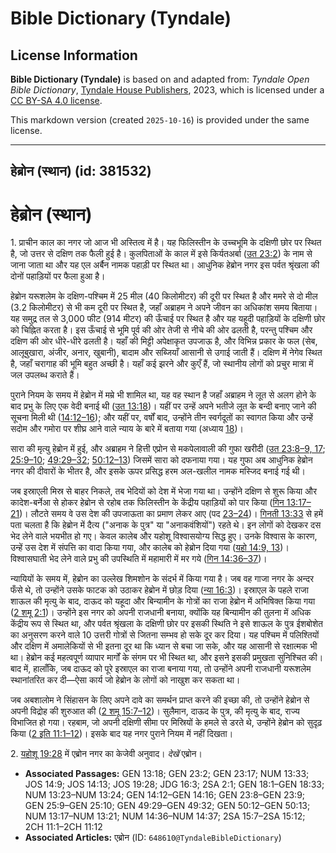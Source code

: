 # Bible Dictionary (Tyndale)

## License Information

**Bible Dictionary (Tyndale)** is based on and adapted from: _Tyndale Open Bible Dictionary_, [Tyndale House Publishers](https://tyndaleopenresources.com/), 2023, which is licensed under a [CC BY-SA 4.0 license](https://creativecommons.org/licenses/by-sa/4.0/legalcode.en).

This markdown version (created `2025-10-16`) is provided under the same license.



--------------------------------

## हेब्रोन (स्थान) (id: 381532)

हेब्रोन (स्थान)
===============

1\. प्राचीन काल का नगर जो आज भी अस्तित्व में है। यह फिलिस्तीन के उच्चभूमि के दक्षिणी छोर पर स्थित है, जो उत्तर से दक्षिण तक फैली हुई है। कुलपिताओं के काल में इसे किर्यतअर्बा ([उत 23:2](https://ref.ly/Gen23:2)) के नाम से जाना जाता था और यह एल अर्बैन नामक पहाड़ी पर स्थित था। आधुनिक हेब्रोन नगर इस पर्वत श्रृंखला की दोनों पहाड़ियों पर फैला हुआ है।

हेब्रोन यरूशलेम के दक्षिण\-पश्चिम में 25 मील (40 किलोमीटर) की दूरी पर स्थित है और ममरे से दो मील (3\.2 किलोमीटर) से भी कम दूरी पर स्थित है, जहाँ अब्राहम ने अपने जीवन का अधिकांश समय बिताया। यह समुद्र तल से 3,000 फीट (914 मीटर) की ऊँचाई पर स्थित है और यह यहूदी पहाड़ियों के दक्षिणी छोर को चिह्नित करता है। इस ऊँचाई से भूमि पूर्व की ओर तेजी से नीचे की ओर ढलती है, परन्तु पश्चिम और दक्षिण की ओर धीरे\-धीरे ढलती है। यहाँ की मिट्टी अपेक्षाकृत उपजाऊ है, और विभिन्न प्रकार के फल (सेब, आलूबुखारा, अंजीर, अनार, खुबानी), बादाम और सब्जियाँ आसानी से उगाई जाती हैं। दक्षिण में नेगेव स्थित है, जहाँ चरागाह की भूमि बहुत अच्छी है। यहाँ कई झरने और कुएँ हैं, जो स्थानीय लोगों को प्रचुर मात्रा में जल उपलब्ध कराते हैं। 

पुराने नियम के समय में हेब्रोन में मम्रे भी शामिल था, यह वह स्थान है जहाँ अब्राहम ने लूत से अलग होने के बाद प्रभु के लिए एक वेदी बनाई थी ([उत 13:18](https://ref.ly/Gen13:18))। यहीं पर उन्हें अपने भतीजे लूत के बन्दी बनाए जाने की सूचना मिली थी ([14:12–16](https://ref.ly/Gen14:12-Gen14:16)); और यहीं पर, वर्षों बाद, उन्होंने तीन स्वर्गदूतों का स्वागत किया और उन्हें सदोम और गमोरा पर शीघ्र आने वाले न्याय के बारे में बताया गया (अध्याय [18](https://ref.ly/Gen18:1-Gen18:33))।

सारा की मृत्यु हेब्रोन में हुई, और अब्राहम ने हित्ती एप्रोन से मकपेलावाली की गुफा खरीदी ([उत 23:8–9, 17](https://ref.ly/Gen23:8-Gen23:9,Gen23:17); [25:9–10](https://ref.ly/Gen25:9-Gen25:10); [49:29–32](https://ref.ly/Gen49:29-Gen49:32); [50:12–13](https://ref.ly/Gen50:12-Gen50:13)) जिसमें सारा को दफनाया गया। यह गुफा अब आधुनिक हेब्रोन नगर की दीवारों के भीतर है, और इसके ऊपर प्रसिद्ध हरम अल\-खलील नामक मस्जिद बनाई गई थी।

जब इस्राएली मिस्र से बाहर निकले, तब भेदियों को देश में भेजा गया था। उन्होंने दक्षिण से शुरू किया और कादेश\-बर्नेआ से होकर हेब्रोन से रहोब तक फिलिस्तीन के केंद्रीय पहाड़ियों को पार किया ([गिन 13:17–21](https://ref.ly/Num13:17-Num13:21))। लौटते समय वे उस देश की उपजाऊता का प्रमाण लेकर आए (पद [23–24](https://ref.ly/Num13:23-Num13:24))। [गिनती 13:33](https://ref.ly/Num13:33) से हमें पता चलता है कि हेब्रोन में दैत्य ("अनाक के पुत्र" या "अनाकवंशियों") रहते थे। इन लोगों को देखकर दस भेद लेने वाले भयभीत हो गए। केवल कालेब और यहोशू विश्वासयोग्य सिद्ध हुए। उनके विश्वास के कारण, उन्हें उस देश में संपत्ति का वादा किया गया, और कालेब को हेब्रोन दिया गया ([यहो 14:9, 13](https://ref.ly/Josh14:9,Josh14:13))। विश्वासघाती भेद लेने वाले प्रभु की उपस्थिति में महामारी में मर गये ([गिन 14:36–37](https://ref.ly/Num14:36-Num14:37))।

न्यायियों के समय में, हेब्रोन का उल्लेख शिमशोन के संदर्भ में किया गया है। जब वह गाजा नगर के अन्दर फँसे थे, तो उन्होंने उसके फाटक को उठाकर हेब्रोन में छोड़ दिया ([न्या 16:3](https://ref.ly/Judg16:3))। इस्राएल के पहले राजा शाऊल की मृत्यु के बाद, दाऊद को यहूदा और बिन्यामीन के गोत्रों का राजा हेब्रोन में अभिषिक्त किया गया ([2 शमू 2:1](https://ref.ly/2Sam2:1))। उन्होंने इस नगर को अपनी राजधानी बनाया, क्योंकि यह बिन्यामीन की तुलना में अधिक केंद्रीय रूप से स्थित था, और पर्वत श्रृंखला के दक्षिणी छोर पर इसकी स्थिति ने इसे शाऊल के पुत्र ईशबोशेत का अनुसरण करने वाले 10 उत्तरी गोत्रों से जितना सम्भव हो सके दूर कर दिया। यह पश्चिम में पलिश्तियों और दक्षिण में अमालेकियों से भी इतना दूर था कि ध्यान से बचा जा सके, और यह आसानी से रक्षात्मक भी था। हेब्रोन कई महत्वपूर्ण व्यापार मार्गों के संगम पर भी स्थित था, और इसने इसकी प्रमुखता सुनिश्चित की। बाद में, हालाँकि, जब दाऊद को पूरे इस्राएल का राजा बनाया गया, तो उन्होंने अपनी राजधानी यरूशलेम स्थानांतरित कर दी—ऐसा कार्य जो हेब्रोन के लोगों को नाखुश कर सकता था।

जब अबशालोम ने सिंहासन के लिए अपने दावे का समर्थन प्राप्त करने की इच्छा की, तो उन्होंने हेब्रोन से अपनी विद्रोह की शुरुआत की ([2 शमू 15:7–12](https://ref.ly/2Sam15:7-2Sam15:12))। सुलैमान, दाऊद के पुत्र, की मृत्यु के बाद, राज्य विभाजित हो गया। रहबाम, जो अपनी दक्षिणी सीमा पर मिस्रियों के हमले से डरते थे, उन्होंने हेब्रोन को सुदृढ़ किया ([2 इति 11:1–12](https://ref.ly/2Chr11:1-2Chr11:12))। इसके बाद यह नगर पुराने नियम में नहीं दिखता।

2\. [यहोशू 19:28](https://ref.ly/Josh19:28) में एब्रोन नगर का केजेवी अनुवाद। *देखें* एब्रोन।

* **Associated Passages:** GEN 13:18; GEN 23:2; GEN 23:17; NUM 13:33; JOS 14:9; JOS 14:13; JOS 19:28; JDG 16:3; 2SA 2:1; GEN 18:1–GEN 18:33; NUM 13:23–NUM 13:24; GEN 14:12–GEN 14:16; GEN 23:8–GEN 23:9; GEN 25:9–GEN 25:10; GEN 49:29–GEN 49:32; GEN 50:12–GEN 50:13; NUM 13:17–NUM 13:21; NUM 14:36–NUM 14:37; 2SA 15:7–2SA 15:12; 2CH 11:1–2CH 11:12
* **Associated Articles:** एब्रोन (ID: `648610@TyndaleBibleDictionary`)

